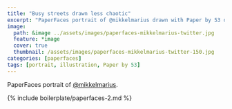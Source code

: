 ```yaml
---
title: "Busy streets drawn less chaotic"
excerpt: "PaperFaces portrait of @mikkelmarius drawn with Paper by 53 on an iPad."
image: 
  path: &image ../assets/images/paperfaces-mikkelmarius-twitter.jpg 
  feature: *image
  cover: true
  thumbnail: /assets/images/paperfaces-mikkelmarius-twitter-150.jpg
categories: [paperfaces]
tags: [portrait, illustration, Paper by 53]
---
```


PaperFaces portrait of [@mikkelmarius](https://twitter.com/mikkelmarius).

{% include boilerplate/paperfaces-2.md %}
